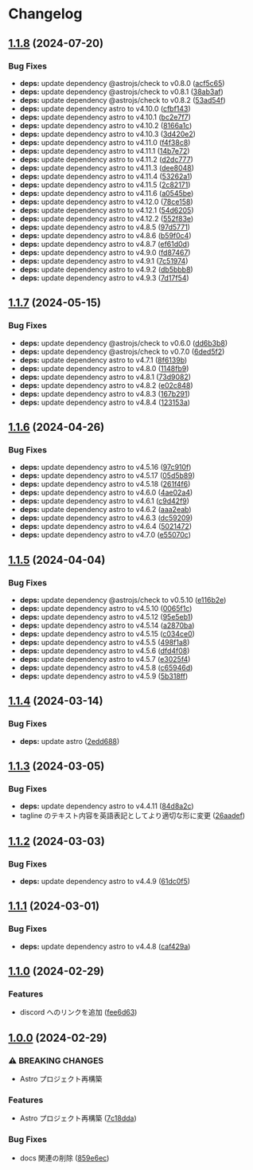 # Changelog

## [1.1.8](https://github.com/nitoclub/nito.club/compare/v1.1.7...v1.1.8) (2024-07-20)


### Bug Fixes

* **deps:** update dependency @astrojs/check to v0.8.0 ([acf5c65](https://github.com/nitoclub/nito.club/commit/acf5c6578327d850efb0dfd95aa4c27cdd7e957a))
* **deps:** update dependency @astrojs/check to v0.8.1 ([38ab3af](https://github.com/nitoclub/nito.club/commit/38ab3af5d1dc822627a587d258c8fd7e4228c960))
* **deps:** update dependency @astrojs/check to v0.8.2 ([53ad54f](https://github.com/nitoclub/nito.club/commit/53ad54fe75ffc8b1c4154770ffddf76e90a8387c))
* **deps:** update dependency astro to v4.10.0 ([cfbf143](https://github.com/nitoclub/nito.club/commit/cfbf143e84aacad8d01dfcc90edba5b5a90242eb))
* **deps:** update dependency astro to v4.10.1 ([bc2e7f7](https://github.com/nitoclub/nito.club/commit/bc2e7f7736f17d7be647b534cf869ede35d8dab8))
* **deps:** update dependency astro to v4.10.2 ([8166a1c](https://github.com/nitoclub/nito.club/commit/8166a1c62e8ae3e27797236ac529c9bacbd0b915))
* **deps:** update dependency astro to v4.10.3 ([3d420e2](https://github.com/nitoclub/nito.club/commit/3d420e282c928dd1644d71548550bf1470f55711))
* **deps:** update dependency astro to v4.11.0 ([f4f38c8](https://github.com/nitoclub/nito.club/commit/f4f38c8a97869818fcf1bd75f1f48dff45bd3b49))
* **deps:** update dependency astro to v4.11.1 ([14b7e72](https://github.com/nitoclub/nito.club/commit/14b7e72cdf11da495e045161606c3d460e368888))
* **deps:** update dependency astro to v4.11.2 ([d2dc777](https://github.com/nitoclub/nito.club/commit/d2dc777159a5f112cddff20c4edbcbbcb369261d))
* **deps:** update dependency astro to v4.11.3 ([dee8048](https://github.com/nitoclub/nito.club/commit/dee80486169e3e022742cfffe4caf67caf443b61))
* **deps:** update dependency astro to v4.11.4 ([53262a1](https://github.com/nitoclub/nito.club/commit/53262a1154c05128e8632f9776a73f5e6ea1cd0b))
* **deps:** update dependency astro to v4.11.5 ([2c82171](https://github.com/nitoclub/nito.club/commit/2c82171b3276cbca9510ceab1052b0af1410505d))
* **deps:** update dependency astro to v4.11.6 ([a0545be](https://github.com/nitoclub/nito.club/commit/a0545be7d9b2227caad36c4899fc1ef263c8e045))
* **deps:** update dependency astro to v4.12.0 ([78ce158](https://github.com/nitoclub/nito.club/commit/78ce158e40f8744af294828fa6e85d5091a1d249))
* **deps:** update dependency astro to v4.12.1 ([54d6205](https://github.com/nitoclub/nito.club/commit/54d6205d5514c8a162474d697176dc030b62fc35))
* **deps:** update dependency astro to v4.12.2 ([552f83e](https://github.com/nitoclub/nito.club/commit/552f83e037557050528779bcd067829bac83fdd3))
* **deps:** update dependency astro to v4.8.5 ([97d5771](https://github.com/nitoclub/nito.club/commit/97d5771d38e2a4dc4d9c02dd34b689b16566f748))
* **deps:** update dependency astro to v4.8.6 ([b59f0c4](https://github.com/nitoclub/nito.club/commit/b59f0c453ce0a34732d215fcd4332a8423065db4))
* **deps:** update dependency astro to v4.8.7 ([ef61d0d](https://github.com/nitoclub/nito.club/commit/ef61d0d7a63d52c10f5ad1cc9913e23786c2fdce))
* **deps:** update dependency astro to v4.9.0 ([fd87467](https://github.com/nitoclub/nito.club/commit/fd874674e4be39d753799b6b6de11e6177f467d3))
* **deps:** update dependency astro to v4.9.1 ([7c51974](https://github.com/nitoclub/nito.club/commit/7c51974b3b4bdc6db63884c5ca26f552e7a7f724))
* **deps:** update dependency astro to v4.9.2 ([db5bbb8](https://github.com/nitoclub/nito.club/commit/db5bbb8db6f16d395f3c1af6a984e1a780e6dcfa))
* **deps:** update dependency astro to v4.9.3 ([7d17f54](https://github.com/nitoclub/nito.club/commit/7d17f5428a6fc74efe6ca16d818c0861a91f36bf))

## [1.1.7](https://github.com/nitoclub/nito.club/compare/v1.1.6...v1.1.7) (2024-05-15)


### Bug Fixes

* **deps:** update dependency @astrojs/check to v0.6.0 ([dd6b3b8](https://github.com/nitoclub/nito.club/commit/dd6b3b87c6876c216f01a042d93abd0031e45365))
* **deps:** update dependency @astrojs/check to v0.7.0 ([6ded5f2](https://github.com/nitoclub/nito.club/commit/6ded5f299b09faee4d8d7a2268eaa62cf62673f9))
* **deps:** update dependency astro to v4.7.1 ([8f6139b](https://github.com/nitoclub/nito.club/commit/8f6139b69ebfad257c142393cc577b38af552d12))
* **deps:** update dependency astro to v4.8.0 ([1148fb9](https://github.com/nitoclub/nito.club/commit/1148fb95f2eb95f2c8a06a3942cded182ba23d5b))
* **deps:** update dependency astro to v4.8.1 ([73d9082](https://github.com/nitoclub/nito.club/commit/73d908230a274bcb3b51b2b33871451bbda5e3c3))
* **deps:** update dependency astro to v4.8.2 ([e02c848](https://github.com/nitoclub/nito.club/commit/e02c848e9e36007c760382c2389b1b3536eb3871))
* **deps:** update dependency astro to v4.8.3 ([167b291](https://github.com/nitoclub/nito.club/commit/167b291fafd047c51fbcef8118b90ed3a12aa4f0))
* **deps:** update dependency astro to v4.8.4 ([123153a](https://github.com/nitoclub/nito.club/commit/123153ae37461441497c6c88efb59ea17102d387))

## [1.1.6](https://github.com/nitoclub/nito.club/compare/v1.1.5...v1.1.6) (2024-04-26)


### Bug Fixes

* **deps:** update dependency astro to v4.5.16 ([97c910f](https://github.com/nitoclub/nito.club/commit/97c910f958dcfc1961f64c4a6317d86d607b8d5e))
* **deps:** update dependency astro to v4.5.17 ([05d5b89](https://github.com/nitoclub/nito.club/commit/05d5b89060c2eb76372a41d67acfe0a9364227e4))
* **deps:** update dependency astro to v4.5.18 ([261f4f6](https://github.com/nitoclub/nito.club/commit/261f4f63c0ecd81902b8a0afbb740eac96d5e4a1))
* **deps:** update dependency astro to v4.6.0 ([4ae02a4](https://github.com/nitoclub/nito.club/commit/4ae02a46ef980db3572c4bad7b9294c914807130))
* **deps:** update dependency astro to v4.6.1 ([c9d42f9](https://github.com/nitoclub/nito.club/commit/c9d42f92929cd18b914c660cdff0ef001f062b96))
* **deps:** update dependency astro to v4.6.2 ([aaa2eab](https://github.com/nitoclub/nito.club/commit/aaa2eab2f83789366cd8cf741f5f2685b34b14c0))
* **deps:** update dependency astro to v4.6.3 ([dc59209](https://github.com/nitoclub/nito.club/commit/dc592092ac3fb0718ae4870ce11815a13a6681cd))
* **deps:** update dependency astro to v4.6.4 ([5021472](https://github.com/nitoclub/nito.club/commit/50214720d3845eef60595b780e89906bae59dec0))
* **deps:** update dependency astro to v4.7.0 ([e55070c](https://github.com/nitoclub/nito.club/commit/e55070cc2b837253ef3837be4ea9ccbefc10d640))

## [1.1.5](https://github.com/nitoclub/nito.club/compare/v1.1.4...v1.1.5) (2024-04-04)


### Bug Fixes

* **deps:** update dependency @astrojs/check to v0.5.10 ([e116b2e](https://github.com/nitoclub/nito.club/commit/e116b2e939d874921e6d77e5d58845474c6c83d6))
* **deps:** update dependency astro to v4.5.10 ([0065f1c](https://github.com/nitoclub/nito.club/commit/0065f1c24734b9f07a5834798d0f0bc4d1f4b06b))
* **deps:** update dependency astro to v4.5.12 ([95e5eb1](https://github.com/nitoclub/nito.club/commit/95e5eb1875abbab83886d2c32220ca8d2e6e377a))
* **deps:** update dependency astro to v4.5.14 ([a2870ba](https://github.com/nitoclub/nito.club/commit/a2870ba1bc64ce4957d06060b54aed1493c9a279))
* **deps:** update dependency astro to v4.5.15 ([c034ce0](https://github.com/nitoclub/nito.club/commit/c034ce01b87cc777a2247b49fd6566f2aa466be7))
* **deps:** update dependency astro to v4.5.5 ([498f1a8](https://github.com/nitoclub/nito.club/commit/498f1a8b732b236270f8895c5ee08eeaccb84587))
* **deps:** update dependency astro to v4.5.6 ([dfd4f08](https://github.com/nitoclub/nito.club/commit/dfd4f085e2a07a7ae43ad23328a2909e5ed4abca))
* **deps:** update dependency astro to v4.5.7 ([e3025f4](https://github.com/nitoclub/nito.club/commit/e3025f45fdafe080807bd36f42933c1f16474f40))
* **deps:** update dependency astro to v4.5.8 ([c65946d](https://github.com/nitoclub/nito.club/commit/c65946db52b39cf9bdf8d5c54465f3420a12f6b1))
* **deps:** update dependency astro to v4.5.9 ([5b318ff](https://github.com/nitoclub/nito.club/commit/5b318ff01978ca25b2199d8a4616b5e56bd0c4f6))

## [1.1.4](https://github.com/nitoclub/nito.club/compare/v1.1.3...v1.1.4) (2024-03-14)


### Bug Fixes

* **deps:** update astro ([2edd688](https://github.com/nitoclub/nito.club/commit/2edd6886cc284ba123abba6af071fb182190c412))

## [1.1.3](https://github.com/2rabs/nito.club/compare/v1.1.2...v1.1.3) (2024-03-05)


### Bug Fixes

* **deps:** update dependency astro to v4.4.11 ([84d8a2c](https://github.com/2rabs/nito.club/commit/84d8a2c326db5cdf9a714122c6b38bcb7b03c5d7))
* tagline のテキスト内容を英語表記としてより適切な形に変更 ([26aadef](https://github.com/2rabs/nito.club/commit/26aadef354bd6375e295016cb88a1b561e905d12))

## [1.1.2](https://github.com/2rabs/nito.club/compare/v1.1.1...v1.1.2) (2024-03-03)


### Bug Fixes

* **deps:** update dependency astro to v4.4.9 ([61dc0f5](https://github.com/2rabs/nito.club/commit/61dc0f5afadce4be83558ca31016a42bce4a9add))

## [1.1.1](https://github.com/2rabs/nito.club/compare/v1.1.0...v1.1.1) (2024-03-01)


### Bug Fixes

* **deps:** update dependency astro to v4.4.8 ([caf429a](https://github.com/2rabs/nito.club/commit/caf429a5fe9849bde68e696d4de66a24d38b8ba3))

## [1.1.0](https://github.com/2rabs/nito.club/compare/v1.0.0...v1.1.0) (2024-02-29)


### Features

* discord へのリンクを追加 ([fee6d63](https://github.com/2rabs/nito.club/commit/fee6d63bca58a30ca82ef30808c2d51bf3f3aaa9))

## [1.0.0](https://github.com/2rabs/nito.club/compare/v0.1.0...v1.0.0) (2024-02-29)


### ⚠ BREAKING CHANGES

* Astro プロジェクト再構築

### Features

* Astro プロジェクト再構築 ([7c18dda](https://github.com/2rabs/nito.club/commit/7c18dda768fa4dd07fb2e3d661bfe2186e6759f7))


### Bug Fixes

* docs 関連の削除 ([859e6ec](https://github.com/2rabs/nito.club/commit/859e6ecbfd5b99ddaa71d4357890105cd916e2e1))
